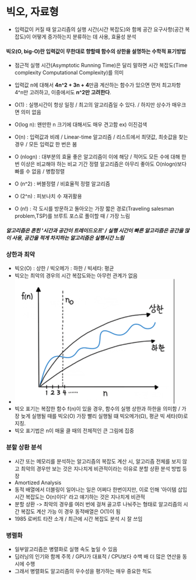 # 빅오, 자료형

- 입력값이 커질 때 알고리즘의 실행 시간(시간 복잡도)와 함께 공간 요구사항(공간 복잡도)이 어떻게 증가하는지 분류하는 데 사용, 효율성 분석

#### 빅오(O, big-O)란 입력값이 무한대로 향할때 함수의 상한을 설명하는 수학적 표기방법

- 점근적 실행 시간(Asymptotic Running Time)은 달리 말하면 시간 복잡도(Time complexity Computational Complexity)를 의미
- 입력값 n에 대해서 **4n^2 + 3n + 4**만큼 계산하는 함수가 있으면 먼저 최고차항 4^n만 고려하고, 이중에서도 **n^2만 고려한다**.
- O(1) : 실행시간이 항상 일정 / 최고의 알고리즘일 수 있다. / 하지만 상수가 매우크면 의미 없음
- O(log n): 왠만한 n 크기에 대해서도 매우 견고함 ex) 이진검색
- O(n) : 입력값과 비례 / Linear-time 알고리즘 / 리스트에서 최댓값, 최솟값을 찾는 경우 / 모든 입력값 한 번은 봄
- O (nlogn) : 대부분의 효율 좋은 알고리즘이 이에 해당 / 적어도 모든 수에 대해 한 번 이상은 비교해야 하는 비교 기간 정렬 알고리즘은 아무리 좋아도 O(nlogn)보다 빠를 수 없음 / 병합정렬
- O (n^2) : 버블정렬 / 비효율적 정렬 알고리즘
- O (2^n) : 피보나치 수 재귀활용

- O (n!) : 각 도시를 방문하고 돌아오는 가장 짧은 경로(Traveling salesman problem,TSP)를 브루트 포스로 풀이할 때 / 가장 느림

##### 알고리즘은 흔힌 '시간과 공간이 트레이드오프' / 실행 시간이 빠른 알고리즘은 공간을 많이 사용, 공간을 적게 차지하는 알고리즘은 실행시간 느림

### 상한과 최악

- 빅오(O) : 상한 / 빅오메가 : 하한 / 빅세타: 평균
- 빅오는 최악의 경우의 시간 복잡도와는 아무런 관계가 없음
- ![big-o](big-o.assets/big-o.png)
- 빅오 표기는 복잡한 함수 f(n)이 있을 경우, 함수의 실행 상한과 하한을 의미함 / 가장 늦게 실행될 때를 빅오(O)
  가장 빨리 실행될 떄 빅오메가(Ω), 평균 빅 세타(Θ)로 지칭. 
- 빅오 표기법은 n이 매울 클 때의 전체적인 큰 그림에 집중

### 분할 상환 분석

- 시간 또는 메모리를 분석하는 알고리즘의 복잡도 계산 시, 알고리즘 전체를 보지 않고 최악의 경우만 보는 것은 지나치게 비관적이라는 이유로 분할 상환 분석 방법 등장
- Amortized Analysis
- 동적 배열에서 더블링이 일어나는 일은 어쩌다 한번이지만, 이로 인해 '아이템 삽입 시간 복잡도는 O(n)이다' 라고 얘기하는 것은 지나치게 비관적
- 분할 상환 -> 최악의 경우를 여러 번에 걸쳐 골고루 나눠주는 형태로 알고리즘의 시간 복잡도 계산 가능
  이 경우 동적배열은 O(1)이 됨
- 1985 로버트 타잔 소개 / 최근에 시간 복잡도 분석 시 잘 쓰임

### 병렬화

- 일부알고리즘은 병렬화로 실행 속도 높일 수 있음
- 딥러닝의 인기와 함께 주목 / GPU가 대표적 / CPU보다 수백 배 더 많은 연산을 동시에 수행
- 그래서 병렬화도 알고리즘의 우수성을 평가하는 매우 중요한 척도